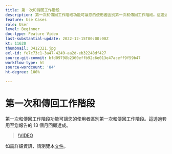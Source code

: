 ```yaml
---
title: 第一次和傳回工作階段
description: 第一次和傳回工作階段功能可讓您的使用者區別第一次和傳回工作階段。這透過套用至您報告的 13 個月回顧達成。
feature: Use Cases
role: User
level: Beginner
doc-type: Feature Video
last-substantial-update: 2022-12-15T00:00:00Z
kt: 11620
thumbnail: 3412321.jpg
exl-id: fe7c73c1-3a47-4249-aa2d-eb32248df427
source-git-commit: bfd09798b2360effb92c6e013e47aceff9f59b47
workflow-type: ht
source-wordcount: '84'
ht-degree: 100%

---
```


# 第一次和傳回工作階段

第一次和傳回工作階段功能可讓您的使用者區別第一次和傳回工作階段。這透過套用至您報告的 13 個月回顧達成。

>[!VIDEO](https://video.tv.adobe.com/v/3412321/?quality=12&learn=on)

如需詳細資訊，請瀏覽本[文件](https://experienceleague.adobe.com/docs/analytics-platform/using/cja-usecases/data-views/data-views-usecases.html?lang=zh-Hant#new-repeat)。
